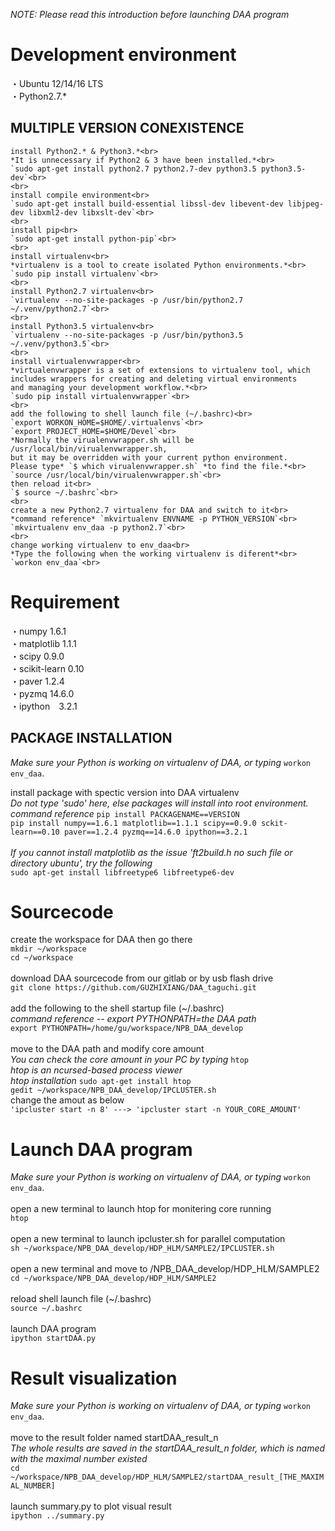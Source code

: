 *NOTE: Please read this introduction before launching DAA program*


# Development environment

・Ubuntu 12/14/16 LTS<br>
・Python2.7.*


## MULTIPLE VERSION CONEXISTENCE

    install Python2.* & Python3.*<br>
    *It is unnecessary if Python2 & 3 have been installed.*<br>
    `sudo apt-get install python2.7 python2.7-dev python3.5 python3.5-dev`<br>
    <br>
    install compile environment<br>
    `sudo apt-get install build-essential libssl-dev libevent-dev libjpeg-dev libxml2-dev libxslt-dev`<br>
    <br>
    install pip<br>
    `sudo apt-get install python-pip`<br>
    <br>
    install virtualenv<br>
    *virtualenv is a tool to create isolated Python environments.*<br>
    `sudo pip install virtualenv`<br>
    <br>
    install Python2.7 virtualenv<br>
    `virtualenv --no-site-packages -p /usr/bin/python2.7 ~/.venv/python2.7`<br>
    <br>
    install Python3.5 virtualenv<br>
    `virtualenv --no-site-packages -p /usr/bin/python3.5 ~/.venv/python3.5`<br>
    <br>
    install virtualenvwrapper<br>
    *virtualenvwrapper is a set of extensions to virtualenv tool, which
    includes wrappers for creating and deleting virtual environments
    and managing your development workflow.*<br>
    `sudo pip install virtualenvwrapper`<br>
    <br>
    add the following to shell launch file (~/.bashrc)<br>
    `export WORKON_HOME=$HOME/.virtualenvs`<br>
    `export PROJECT_HOME=$HOME/Devel`<br>
    *Normally the virualenvwrapper.sh will be /usr/local/bin/virualenvwrapper.sh,
    but it may be overridden with your current python environment.
    Please type* `$ which virualenvwrapper.sh` *to find the file.*<br>
    `source /usr/local/bin/virualenvwrapper.sh`<br>
    then reload it<br>
    `$ source ~/.bashrc`<br>
    <br>
    create a new Python2.7 virtualenv for DAA and switch to it<br>
    *command reference* `mkvirtualenv ENVNAME -p PYTHON_VERSION`<br>
    `mkvirtualenv env_daa -p python2.7`<br>
    <br>
    change working virtualenv to env_daa<br>
    *Type the following when the working virtualenv is diferent*<br>
    `workon env_daa`<br>




# Requirement

・numpy 1.6.1<br>
・matplotlib 1.1.1<br>
・scipy 0.9.0<br>
・scikit-learn 0.10<br>
・paver 1.2.4<br>
・pyzmq 14.6.0<br>
・ipython　3.2.1


## PACKAGE INSTALLATION
*Make sure your Python is working on virtualenv of DAA, or typing* `workon env_daa`.<br>

install package with spectic version into DAA virtualenv<br>
*Do not type 'sudo' here, else packages will install into root environment.*<br>
*command reference* `pip install PACKAGENAME==VERSION`<br>
`pip install numpy==1.6.1 matplotlib==1.1.1 scipy==0.9.0 sckit-learn==0.10 paver==1.2.4 pyzmq==14.6.0 ipython==3.2.1`<br>
<br>
*If you cannot install matplotlib as the issue 'ft2build.h no such file or directory ubuntu', try the following*<br>
`sudo apt-get install libfreetype6 libfreetype6-dev`<br>



# Sourcecode

create the workspace for DAA then go there<br>
`mkdir ~/workspace`<br>
`cd ~/workspace`<br>
<br>
download DAA sourcecode from our gitlab or by usb flash drive<br>
`git clone https://github.com/GUZHIXIANG/DAA_taguchi.git`<br>
<br>
add the following to the shell startup file (~/.bashrc)<br>
*command reference -- export PYTHONPATH=the DAA path*<br>
`export PYTHONPATH=/home/gu/workspace/NPB_DAA_develop`<br>
<br>
move to the DAA path and modify core amount<br>
*You can check the core amount in your PC by typing* `htop`<br>
*htop is an ncursed-based process viewer*<br>
*htop installation* `sudo apt-get install htop`<br>
`gedit ~/workspace/NPB_DAA_develop/IPCLUSTER.sh`<br>
change the amout as below<br>
`'ipcluster start -n 8' ---> 'ipcluster start -n YOUR_CORE_AMOUNT'`<br>



# Launch DAA program
*Make sure your Python is working on virtualenv of DAA, or typing* `workon env_daa`.<br>
<br>
open a new terminal to launch htop for monitering core running<br>
`htop`<br>
<br>
open a new terminal to launch ipcluster.sh for parallel computation<br>
`sh ~/workspace/NPB_DAA_develop/HDP_HLM/SAMPLE2/IPCLUSTER.sh`<br>
<br>
open a new terminal and move to /NPB_DAA_develop/HDP_HLM/SAMPLE2<br>
`cd ~/workspace/NPB_DAA_develop/HDP_HLM/SAMPLE2`<br>
<br>
reload shell launch file (~/.bashrc)<br>
`source ~/.bashrc`<br>
<br>
launch DAA program<br>
`ipython startDAA.py`<br>



# Result visualization
*Make sure your Python is working on virtualenv of DAA, or typing* `workon env_daa`.<br>
<br>
move to the result folder named startDAA_result_n<br>
*The whole results are saved in the startDAA_result_n folder, which is named with the maximal number existed*<br>
`cd ~/workspace/NPB_DAA_develop/HDP_HLM/SAMPLE2/startDAA_result_[THE_MAXIMAL_NUMBER]`<br>
<br>
launch summary.py to plot visual result<br>
`ipython ../summary.py`<br>


